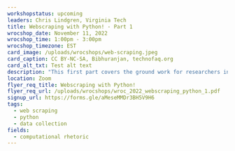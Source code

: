```yaml
---
workshopstatus: upcoming
leaders: Chris Lindgren, Virginia Tech
title: Webscraping with Python! - Part 1
wrocshop_date: November 11, 2022
wrocshop_time: 1:00pm - 3:00pm
wrocshop_timezone: EST
card_image: /uploads/wrocshops/web-scraping.jpeg
card_caption: CC BY-NC-SA, Bibhuranjan, technofaq.org
card_alt_txt: Test alt text
description: "This first part covers the ground work for researchers invested in learning and pplying scraping as a method for data collection. Topics include: What is scraping? Why is it an important method? Legalities and Ethics. Environment setup."
location: Zoom
flyer_req_title: Webscraping with Python!
flyer_req_url: /uploads/wrocshops/wroc_2022_webscraping_python_1.pdf
signup_url: https://forms.gle/aMeseMMDr3BH5V9H6
tags:
  - web scraping
  - python
  - data collection
fields:
  - computational rhetoric
---
```

